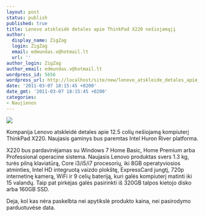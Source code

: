 ```yaml
---
layout: post
status: publish
published: true
title: Lenovo atskleidė detales apie ThinkPad X220 nešiojamąjį
author:
  display_name: ZigZag
  login: ZigZag
  email: edmundas.v@hotmail.lt
  url: ''
author_login: ZigZag
author_email: edmundas.v@hotmail.lt
wordpress_id: 5656
wordpress_url: http://localhost/site/new/lenovo_atskleide_detales_apie_thinkpad_x220_nesiojama_kompiuteri/
date: '2011-03-07 18:15:45 +0200'
date_gmt: '2011-03-07 18:15:45 +0200'
categories:
- Naujienos
---
```

<div class="imgright"><img src="http://technews.lt/upload/lenovo_mazas.jpg"  /></div>
<p>Kompanija Lenovo atskleidė detales apie 12.5 colių nešiojamą kompiuterį ThinkPad X220. Naujasis gaminys bus paremtas Intel Huron River platforma.</p>
<p>X220 bus pardavinėjamas su Windows 7 Home Basic, Home Premium arba Professional operacine sistema. Naujasis Lenovo produktas svers 1.3 kg, turės pilną klaviatūrą, Core i3/i5/i7 procesorių, iki 8GB operatyviosios atminties, Intel HD integruotą vaizdo plokštę, ExpressCard jungtį, 720p internetinę kamerą, WiFi ir 9 celių bateriją, kuri galės kompiuterį matinti iki 15 valandų. Taip pat pirkėjas galės pasirinkti iš 320GB talpos kietojo disko arba 160GB SSD. </p>
<p>Deja, kol kas nėra paskelbta nei apytikslė produkto kaina, nei pasirodymo parduotuvėse data.<br /></p>
